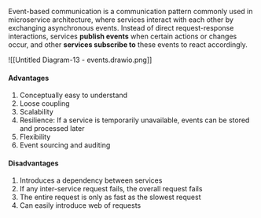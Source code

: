 Event-based communication is a communication pattern commonly used in microservice architecture, where services interact with each other by exchanging asynchronous events. Instead of direct request-response interactions, services **publish events** when certain actions or changes occur, and other **services subscribe to** these events to react accordingly.

![[Untitled Diagram-13 - events.drawio.png]]

#### Advantages
1. Conceptually easy to understand
2. Loose coupling
3. Scalability
4. Resilience: If a service is temporarily unavailable, events can be stored and processed later
5. Flexibility
6. Event sourcing and auditing


#### Disadvantages

1. Introduces a dependency between services 
2. If any inter-service request fails, the overall request fails
3. The entire request is only as fast as the slowest request
4. Can easily introduce web of requests 